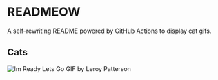 # READMEOW

A self-rewriting README powered by GitHub Actions to display cat gifs.

## Cats

![Im Ready Lets Go GIF by Leroy Patterson](https://media4.giphy.com/media/CjmvTCZf2U3p09Cn0h/200.gif?cid=9acd02dadabxx41een1xsdaoyvj8bwh18pp9660ltxggpsxd&ep=v1_gifs_search&rid=200.gif&ct=g)
